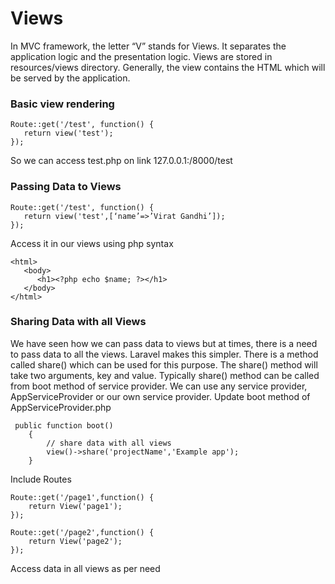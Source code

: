 # Views
In MVC framework, the letter “V” stands for Views. It separates the application logic and the presentation logic.
Views are stored in resources/views directory. Generally, the view contains the HTML which will be served by the
application.


### Basic view rendering
```
Route::get('/test', function() {
   return view('test');
});
```
So we can access test.php on link 127.0.0.1:/8000/test

### Passing Data to Views
```
Route::get('/test', function() {
   return view('test',[‘name’=>’Virat Gandhi’]);
});
```
Access it in our views using php syntax
```
<html>
   <body>
      <h1><?php echo $name; ?></h1>
   </body>
</html>
```
### Sharing Data with all Views
We have seen how we can pass data to views but at times, there is a need to pass data to all the views. Laravel 
makes this simpler. There is a method called share() which can be used for this purpose. The share() method will 
take two arguments, key and value. Typically share() method can be called from boot method of service provider.
We can use any service provider, AppServiceProvider or our own service provider.
Update boot method of AppServiceProvider.php
```
 public function boot()
    {
        // share data with all views
        view()->share('projectName','Example app');
    }
```
Include Routes
```
Route::get('/page1',function() {
    return View('page1');
});

Route::get('/page2',function() {
    return View('page2');
});
```
Access data in all views as per need



